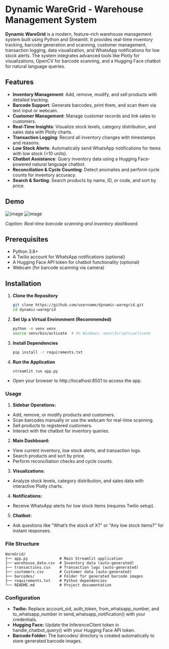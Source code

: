 # Dynamic WareGrid - Warehouse Management System

**Dynamic WareGrid** is a modern, feature-rich warehouse management system built using Python and Streamlit. It provides real-time inventory tracking, barcode generation and scanning, customer management, transaction logging, data visualization, and WhatsApp notifications for low stock alerts. The system integrates advanced tools like Plotly for visualizations, OpenCV for barcode scanning, and a Hugging Face chatbot for natural language queries.

## Features

- **Inventory Management**: Add, remove, modify, and sell products with detailed tracking.
- **Barcode Support**: Generate barcodes, print them, and scan them via text input or webcam.
- **Customer Management**: Manage customer records and link sales to customers.
- **Real-Time Insights**: Visualize stock levels, category distribution, and sales data with Plotly charts.
- **Transaction Logging**: Record all inventory changes with timestamps and reasons.
- **Low Stock Alerts**: Automatically send WhatsApp notifications for items with low stock (<10 units).
- **Chatbot Assistance**: Query inventory data using a Hugging Face-powered natural language chatbot.
- **Reconciliation & Cycle Counting**: Detect anomalies and perform cycle counts for inventory accuracy.
- **Search & Sorting**: Search products by name, ID, or code, and sort by price.

## Demo

![image](https://github.com/user-attachments/assets/35ea4a4c-b459-4ad0-b41f-b323cf92f108)
![image](https://github.com/user-attachments/assets/81c07392-395a-4d7b-a0b9-e011fb232f4b)

*Caption: Real-time barcode scanning and inventory dashboard.*

## Prerequisites

- Python 3.8+
- A Twilio account for WhatsApp notifications (optional)
- A Hugging Face API token for chatbot functionality (optional)
- Webcam (for barcode scanning via camera)

## Installation

1. **Clone the Repository**
   ```bash
   git clone https://github.com/username/dynamic-waregrid.git
   cd dynamic-waregrid

2. **Set Up a Virtual Environment (Recommended)**
   ```bash
   python -m venv venv
   source venv/bin/activate  # On Windows: venv\Scripts\activate
   ```

3. **Install Dependencies**
   ```bash
   pip install -r requirements.txt
   ```

4. **Run the Application**
   ```bash
   streamlit run app.py
   ```

- Open your browser to http://localhost:8501 to access the app.
### Usage
1. **Sidebar Operations:**
- Add, remove, or modify products and customers.
- Scan barcodes manually or use the webcam for real-time scanning.
- Sell products to registered customers.
- Interact with the chatbot for inventory queries.
2. **Main Dashboard:**
- View current inventory, low stock alerts, and transaction logs.
- Search products and sort by price.
- Perform reconciliation checks and cycle counts.
3. **Visualizations:**
- Analyze stock levels, category distribution, and sales data with interactive Plotly charts.
4. **Notifications:**
- Receive WhatsApp alerts for low stock items (requires Twilio setup).
5. **Chatbot:**
- Ask questions like "What’s the stock of X?" or "Any low stock items?" for instant responses.

### File Structure
  ```text
  WareGrid/
  ├── app.py              # Main Streamlit application
  ├── warehouse_data.csv  # Inventory data (auto-generated)
  ├── transactions.csv    # Transaction logs (auto-generated)
  ├── customers.csv       # Customer data (auto-generated)
  ├── barcodes/           # Folder for generated barcode images
  ├── requirements.txt    # Python dependencies
  └── README.md           # Project documentation
  ```

### Configuration
- **Twilio:** Replace account_sid, auth_token, from_whatsapp_number, and to_whatsapp_number in send_whatsapp_notification() with your credentials.
- **Hugging Face:** Update the InferenceClient token in handle_chatbot_query() with your Hugging Face API token.
- **Barcode Folder:** The barcodes/ directory is created automatically to store generated barcode images.
